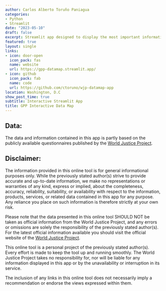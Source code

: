 ```yaml
---
author: Carlos Alberto Toruño Paniagua
categories:
- Python
- Streamlit
date: "2023-05-10"
draft: false
excerpt: Streamlit app designed to display the most important information related to the questions/variables that you can find in the different waves of the General Population Polls between 2018 and 2022.
featured: true
layout: single
links:
- icon: door-open
  icon_pack: fas
  name: website
  url: https://gpp-datamap.streamlit.app/
- icon: github
  icon_pack: fab
  name: code
  url: https://github.com/ctoruno/wjp-datamap-app
location: Washington, D.C
show_post_time: true
subtitle: Interactive Streamlit App
title: GPP Interactive Data Map
---
```


## Data:
The data and information contained in this app is partly based on the publicly available questionnaires published by the [World Justice Project](https://worldjusticeproject.org/rule-of-law-index/downloads/Questionnaires_2022.zip).

## Disclaimer:
The information provided in this online tool is for general informational purposes only. While the previously stated author(s) strive to provide accurate and up-to-date information, we make no representations or warranties of any kind, express or implied, about the completeness, accuracy, reliability, suitability, or availability with respect to the information, products, services, or related data contained in this app for any purpose. Any reliance you place on such information is therefore strictly at your own risk.

Please note that the data presented in this online tool SHOULD NOT be taken as official information from the World Justice Project, and any errors or omissions are solely the responsibility of the previously stated author(s). For the latest official information available you should visit the official website of the [World Justice Project](https://worldjusticeproject.org/).

This online tool is a personal project of the previously stated author(s). Every effort is made to keep the tool up and running smoothly. The World Justice Project takes no responsibility for, nor will be liable for any information displayed in this app or by the unavailability or interruption in its service.

The inclusion of any links in this online tool does not necessarily imply a recommendation or endorse the views expressed within them.

